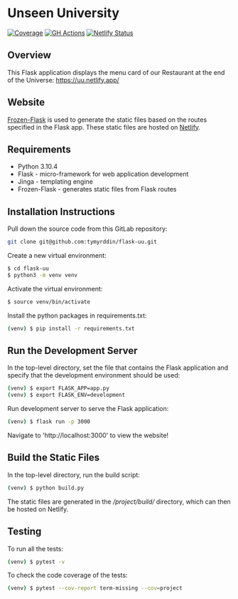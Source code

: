 # Unseen University

[![Coverage](https://img.shields.io/badge/coverage-80%25-green)](https://github.com/tymyrddin/flask-uu/tree/main/tests) 
[![GH Actions](https://github.com/tymyrddin/flask-uu/workflows/Python%20application/badge.svg?branch=main)](https://github.com/tymyrddin/flask-uu/actions) 
[![Netlify Status](https://api.netlify.com/api/v1/badges/9ed82aed-cfb0-42fb-9289-dc4758fe743c/deploy-status)](https://app.netlify.com/sites/unseen-uni/deploys)

## Overview

This Flask application displays the menu card of our Restaurant at the end of the 
Universe: https://uu.netlify.app/

## Website

[Frozen-Flask](https://pythonhosted.org/Frozen-Flask/) is
used to generate the static files based on the routes specified in the Flask app.  These static files are hosted on
[Netlify](https://www.netlify.com).

## Requirements

* Python 3.10.4
* Flask - micro-framework for web application development
* Jinga - templating engine
* Frozen-Flask - generates static files from Flask routes

## Installation Instructions

Pull down the source code from this GitLab repository:

```sh
git clone git@github.com:tymyrddin/flask-uu.git
```

Create a new virtual environment:

```sh
$ cd flask-uu
$ python3 -m venv venv
```

Activate the virtual environment:

```sh
$ source venv/bin/activate
```

Install the python packages in requirements.txt:

```sh
(venv) $ pip install -r requirements.txt
```

## Run the Development Server

In the top-level directory, set the file that contains the Flask application and specify that the development environment should be used:

```sh
(venv) $ export FLASK_APP=app.py
(venv) $ export FLASK_ENV=development
```

Run development server to serve the Flask application:

```sh
(venv) $ flask run -p 3000
```

Navigate to 'http://localhost:3000' to view the website!

## Build the Static Files

In the top-level directory, run the build script:

```sh
(venv) $ python build.py
```

The static files are generated in the */project/build/* directory, which can then be hosted on Netlify.

## Testing

To run all the tests:

```sh
(venv) $ pytest -v
```

To check the code coverage of the tests:

```sh
(venv) $ pytest --cov-report term-missing --cov=project
```
